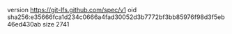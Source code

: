 version https://git-lfs.github.com/spec/v1
oid sha256:e35666fca1d234c0666a4fad30052d3b7772bf3bb85976f98d3f5eb46ed430ab
size 2741
